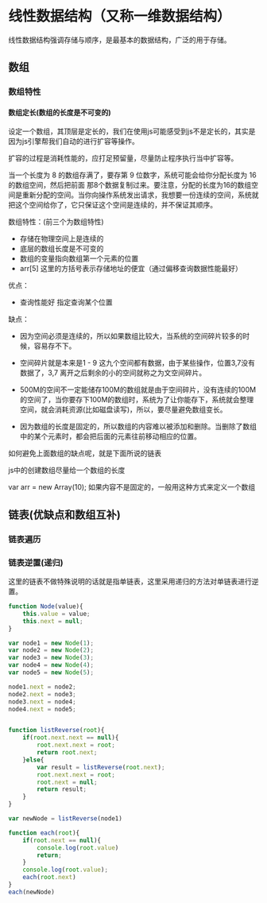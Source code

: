 # 线性数据结构（又称一维数据结构）
线性数据结构强调存储与顺序，是最基本的数据结构，广泛的用于存储。

## 数组

### 数组特性
#### 数组定长(数组的长度是不可变的)
设定一个数组，其顶层是定长的，我们在使用js可能感受到js不是定长的，其实是因为js引擎帮我们自动的进行扩容等操作。

扩容的过程是消耗性能的，应打足预留量，尽量防止程序执行当中扩容等。

当一个长度为 8 的数组存满了，要存第 9 位数字，系统可能会给你分配长度为 16 的数组空间，然后把前面 那8个数据复制过来。要注意，分配的长度为16的数组空间是重新分配的空间。当你向操作系统发出请求，我想要一份连续的空间，系统就把这个空间给你了，它只保证这个空间是连续的，并不保证其顺序。

数组特性：(前三个为数组特性)
- 存储在物理空间上是连续的
- 底层的数组长度是不可变的
- 数组的变量指向数组第一个元素的位置
- arr[5] 这里的方括号表示存储地址的便宜（通过偏移查询数据性能最好）

优点：
- 查询性能好
指定查询某个位置

缺点：
- 因为空间必须是连续的，所以如果数组比较大，当系统的空间碎片较多的时候，容易存不下。
- 空间碎片就是本来是1 - 9 这九个空间都有数据，由于某些操作，位置3,7没有数据了，3,7 离开之后剩余的小的空间就称之为文空间碎片。

- 500M的空间不一定能储存100M的数组就是由于空间碎片，没有连续的100M的空间了，当你要存下100M的数组时，系统为了让你能存下，系统就会整理空间，就会消耗资源(比如磁盘读写)，所以，要尽量避免数组变长。

- 因为数组的长度是固定的，所以数组的内容难以被添加和删除。当删除了数组中的某个元素时，都会把后面的元素往前移动相应的位置。


如何避免上面数组的缺点呢，就是下面所说的链表

js中的创建数组尽量给一个数组的长度

var arr = new Array(10);
如果内容不是固定的，一般用这种方式来定义一个数组

## 链表(优缺点和数组互补)

### 链表遍历

### 链表逆置(递归)
这里的链表不做特殊说明的话就是指单链表，这里采用递归的方法对单链表进行逆置。

```javascript
function Node(value){
    this.value = value;
    this.next = null;
}

var node1 = new Node(1);
var node2 = new Node(2);
var node3 = new Node(3);
var node4 = new Node(4);
var node5 = new Node(5);

node1.next = node2;
node2.next = node3;
node3.next = node4;
node4.next = node5;


function listReverse(root){
    if(root.next.next == null){
        root.next.next = root;
        return root.next;
    }else{
        var result = listReverse(root.next);
        root.next.next = root;
        root.next = null;
        return result;
    }
}

var newNode = listReverse(node1)

function each(root){
    if(root.next == null){
        console.log(root.value)
        return;
    }
    console.log(root.value);
    each(root.next)
}
each(newNode)
```



